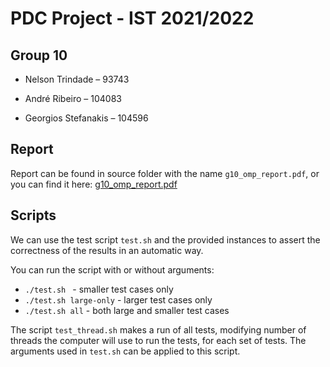 # PDC Project - IST 2021/2022

## Group 10

* Nelson Trindade – 93743 

* André Ribeiro – 104083 

* Georgios Stefanakis – 104596 

## Report

Report can be found in source folder with the name `g10_omp_report.pdf`, or you can find it here: [g10_omp_report.pdf](doc/g10_omp_report.pdf)

## Scripts

We can use the test script  `test.sh` and the provided instances to assert the correctness of the results in an automatic way.

You can run the script with or without arguments:

- `./test.sh ` - smaller test cases only
- `./test.sh large-only`  - larger test cases only
- `./test.sh all`  - both large and smaller test cases

The script `test_thread.sh` makes a run of all tests, modifying number of threads the computer will use to run the tests, for each set of tests. The arguments used in `test.sh` can be applied to this script.

